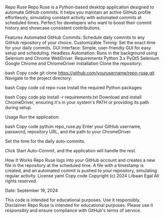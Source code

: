 Repo Ruse
Repo Ruse is a Python-based desktop application designed to automate GitHub commits. It helps you maintain an active GitHub profile effortlessly, simulating constant activity with automated commits at scheduled times. Perfect for developers who want to boost their commit history and showcase consistent contributions.

Features
Automated GitHub Commits: Schedule daily commits to any GitHub repository of your choice.
Customizable Timing: Set the exact time for your daily commits.
GUI Interface: Simple, user-friendly GUI for easy setup and scheduling.
Headless Automation: Runs in the background using Selenium and Chrome WebDriver.
Requirements
Python 3.x
PyQt5
Selenium
Google Chrome and ChromeDriver
Installation
Clone the repository:

bash
Copy code
git clone https://github.com/yourusername/repo-ruse.git
Navigate to the project directory:

bash
Copy code
cd repo-ruse
Install the required Python packages:

bash
Copy code
pip install -r requirements.txt
Download and install ChromeDriver, ensuring it's in your system's PATH or providing its path during setup.

Usage
Run the application:

bash
Copy code
python repo_ruse.py
Enter your GitHub username, password, repository URL, and the path to your ChromeDriver.

Set the time for the daily auto-commits.

Click Start Auto-Commit, and the application will handle the rest.

How It Works
Repo Ruse logs into your GitHub account and creates a new file in the repository at the scheduled time.
A file with a timestamp is created, and an automated commit is pushed to your repository, simulating regular activity.
License
yaml
Copy code
Copyright (c) 2024 Liibaan Egal
All rights reserved.

Date: September 19, 2024

This code is intended for educational purposes. Use it responsibly.
Disclaimer
Repo Ruse is intended for educational purposes. Please use it responsibly and ensure compliance with GitHub's terms of service.
